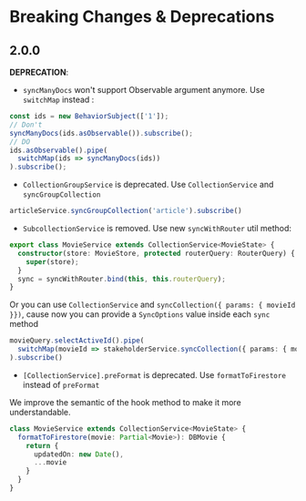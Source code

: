 # Breaking Changes & Deprecations

## 2.0.0

**DEPRECATION**:
- `syncManyDocs` won't support Observable argument anymore. Use `switchMap` instead :

```typescript
const ids = new BehaviorSubject(['1']);
// Don't
syncManyDocs(ids.asObservable()).subscribe();
// DO
ids.asObservable().pipe(
  switchMap(ids => syncManyDocs(ids))
).subscribe();
```

- `CollectionGroupService` is deprecated. Use `CollectionService` and `syncGroupCollection`

```typescript
articleService.syncGroupCollection('article').subscribe()
```

- `SubcollectionService` is removed. Use new `syncWithRouter` util method:
```typescript
export class MovieService extends CollectionService<MovieState> {
  constructor(store: MovieStore, protected routerQuery: RouterQuery) {
    super(store);
  }
  sync = syncWithRouter.bind(this, this.routerQuery);
}
```

Or you can use `CollectionService` and `syncCollection({ params: { movieId }})`,
cause now you can provide a `SyncOptions` value inside each `sync` method
```typescript
movieQuery.selectActiveId().pipe(
  switchMap(movieId => stakeholderService.syncCollection({ params: { movieId }}))
).subscribe()
```

- `[CollectionService].preFormat` is deprecated. Use `formatToFirestore` instead of `preFormat`

We improve the semantic of the hook method to make it more understandable.
```typescript
class MovieService extends CollectionService<MovieState> {
  formatToFirestore(movie: Partial<Movie>): DBMovie {
    return {
      updatedOn: new Date(),
      ...movie
    }
  }
}
```
